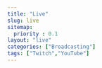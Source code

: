 ```yaml
---
title: "Live"
slug: live
sitemap:
  priority : 0.1
layout: "live"
categories: ["Broadcasting"]
tags: ["Twitch","YouTube"]
---
```


